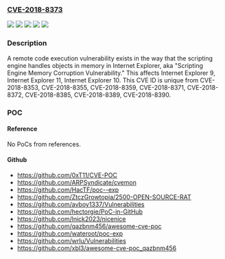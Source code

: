 ### [CVE-2018-8373](https://cve.mitre.org/cgi-bin/cvename.cgi?name=CVE-2018-8373)
![](https://img.shields.io/static/v1?label=Product&message=Internet%20Explorer%2010&color=blue)
![](https://img.shields.io/static/v1?label=Product&message=Internet%20Explorer%2011&color=blue)
![](https://img.shields.io/static/v1?label=Product&message=Internet%20Explorer%209&color=blue)
![](https://img.shields.io/static/v1?label=Version&message=n%2Fa&color=blue)
![](https://img.shields.io/static/v1?label=Vulnerability&message=Remote%20Code%20Execution&color=brighgreen)

### Description

A remote code execution vulnerability exists in the way that the scripting engine handles objects in memory in Internet Explorer, aka "Scripting Engine Memory Corruption Vulnerability." This affects Internet Explorer 9, Internet Explorer 11, Internet Explorer 10. This CVE ID is unique from CVE-2018-8353, CVE-2018-8355, CVE-2018-8359, CVE-2018-8371, CVE-2018-8372, CVE-2018-8385, CVE-2018-8389, CVE-2018-8390.

### POC

#### Reference
No PoCs from references.

#### Github
- https://github.com/0xT11/CVE-POC
- https://github.com/ARPSyndicate/cvemon
- https://github.com/HacTF/poc--exp
- https://github.com/ZtczGrowtopia/2500-OPEN-SOURCE-RAT
- https://github.com/avboy1337/Vulnerabilities
- https://github.com/hectorgie/PoC-in-GitHub
- https://github.com/lnick2023/nicenice
- https://github.com/qazbnm456/awesome-cve-poc
- https://github.com/wateroot/poc-exp
- https://github.com/wrlu/Vulnerabilities
- https://github.com/xbl3/awesome-cve-poc_qazbnm456

